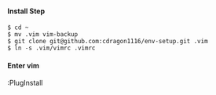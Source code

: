 #### Install Step

    $ cd ~
    $ mv .vim vim-backup
    $ git clone git@github.com:cdragon1116/env-setup.git .vim
    $ ln -s .vim/vimrc .vimrc


#### Enter vim

:PlugInstall
